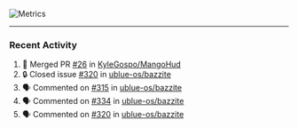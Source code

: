 ![Metrics](https://metrics.lecoq.io/KyleGospo?template=classic&base=header%2C%20activity%2C%20community%2C%20repositories%2C%20metadata&base.indepth=false&base.hireable=false&base.skip=false&config.timezone=America%2FLos_Angeles)

---
### Recent Activity
<!--START_SECTION:activity-->
1. 🎉 Merged PR [#26](https://github.com/KyleGospo/MangoHud/pull/26) in [KyleGospo/MangoHud](https://github.com/KyleGospo/MangoHud)
2. 🔒 Closed issue [#320](https://github.com/ublue-os/bazzite/issues/320) in [ublue-os/bazzite](https://github.com/ublue-os/bazzite)
3. 🗣 Commented on [#315](https://github.com/ublue-os/bazzite/issues/315#issuecomment-1726664569) in [ublue-os/bazzite](https://github.com/ublue-os/bazzite)
4. 🗣 Commented on [#334](https://github.com/ublue-os/bazzite/issues/334#issuecomment-1726664248) in [ublue-os/bazzite](https://github.com/ublue-os/bazzite)
5. 🗣 Commented on [#320](https://github.com/ublue-os/bazzite/issues/320#issuecomment-1726561999) in [ublue-os/bazzite](https://github.com/ublue-os/bazzite)
<!--END_SECTION:activity-->
